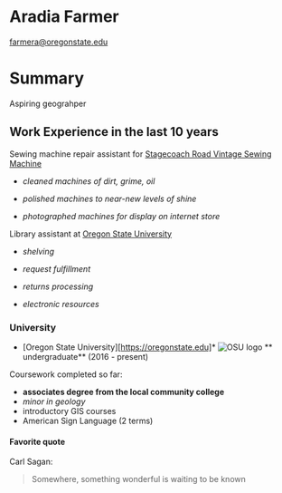 # Aradia Farmer

farmera@oregonstate.edu

# Summary

Aspiring geograhper

## Work Experience in the last 10 years

Sewing machine repair assistant for [Stagecoach Road Vintage Sewing Machine](https://www.facebook.com/StagecoachRoadSewing/) 

- *cleaned machines of dirt, grime, oil*

- *polished machines to near-new levels of shine*

- *photographed machines for display on internet store*

Library assistant at [Oregon State University](https://library.oregonstate.edu)

- *shelving*

- *request fulfillment*

- *returns processing*

- *electronic resources*

### University

* [Oregon State University][https://oregonstate.edu]*
![OSU logo](http://communications.oregonstate.edu/sites/communications.oregonstate.edu/files/screen_shot_2017-04-21_at_4.23.07_pm.png)
** undergraduate** (2016 - present)

Coursework completed so far:

- **associates degree from the local community college**
- *minor in geology*
- introductory GIS courses
- American Sign Language (2 terms)

#### Favorite quote
Carl Sagan:
> Somewhere, something wonderful is waiting to be known
